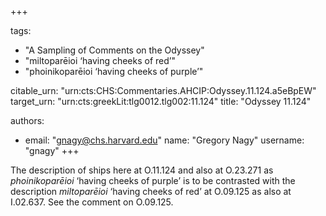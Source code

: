 +++

tags:
- "A Sampling of Comments on the Odyssey"
- "miltoparēioi ‘having cheeks of red’"
- "phoinikoparēioi ‘having cheeks of purple’"

citable_urn: "urn:cts:CHS:Commentaries.AHCIP:Odyssey.11.124.a5eBpEW"
target_urn: "urn:cts:greekLit:tlg0012.tlg002:11.124"
title: "Odyssey 11.124"

authors:
- email: "gnagy@chs.harvard.edu"
  name: "Gregory Nagy"
  username: "gnagy"
+++

<p>The description of ships here at O.11.124 and also at O.23.271 as <em>phoinikoparēioi</em> ‘having cheeks of purple’ is to be contrasted with the description <em>miltoparēioi</em> ‘having cheeks of red’ at O.09.125 as also at I.02.637. See the comment on O.09.125. </p>